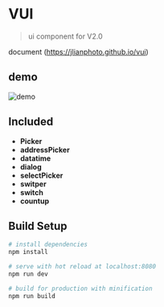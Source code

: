# VUI

> ui component for V2.0

document (https://jlianphoto.github.io/vui)

## demo

![demo](https://github.com/jlianphoto/vui/blob/master/src/img/demo_code.png)

## Included
 - **Picker**
 - **addressPicker**
 - **datatime**
 - **dialog**
 - **selectPicker**
 - **switper**
 - **switch**
 - **countup**

## Build Setup

``` bash
# install dependencies
npm install

# serve with hot reload at localhost:8080
npm run dev

# build for production with minification
npm run build

```